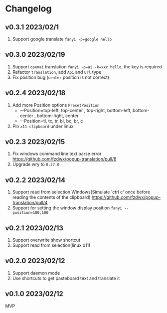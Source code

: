 # Changelog

## v0.3.1 2023/02/1

1. Support google translate `fanyi -p=google hello`

## v0.3.0 2023/02/19

1. Support `openai` translation `fanyi -p=ai -k=xxx hello`, the key is required
2. Refactor `translation`, add `Api` and `Url` type
3. Fix position bug (`center` position is not correct)

## v0.2.4 2023/02/18

1. Add more Position options `PresetPosition`
    - --Position=top-left, top-center , top-right, bottom-left, bottom-center , bottom-right, center
    - --Position=tl, tc, tr, bl, bc, br, c
2. Pin `x11-clipboard` under linux

## v0.2.3 2023/02/15

1. Fix windows command line text parse error https://github.com/fzdwx/popup-translation/pull/8
2. Upgrade wry to `0.27.0`

## v0.2.2 2023/02/14

1. Support read from selection Windows(Simulate 'ctrl c' once before reading the contents of the
   clipboard) https://github.com/fzdwx/popup-translation/pull/4
2. Support for setting the window display position `fanyi --position=100,100`

## v0.2.1 2023/02/13

1. Support overwrite show shortcut
2. Support read from selection(linux x11)

## v0.2.0 2023/02/12

1. Support daemon mode
2. Use shortcuts to get pasteboard text and translate it

## v0.1.0 2023/02/12

MVP
